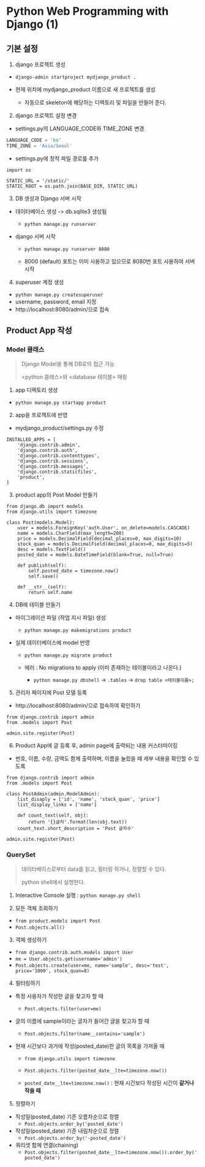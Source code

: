 # Python Web Programming with Django (1)

## 기본 설정

1. django 프로젝트 생성  

- `django-admin startproject mydjango_product .`
- 현재 위치에 mydjango_product 이름으로 새 프로젝트를 생성
  
  - 자동으로 skeleton에 해당하는 디렉토리 및 파일을 만들어 준다. 
  
  

2. django 프로젝트 설정 변경

- settings.py의 LANGUAGE_CODE와 TIME_ZONE 변경

```python
LANGUAGE_CODE = 'ko'
TIME_ZONE = 'Asia/Seoul'
```

- settings.py에 정적 파일 경로를 추가

```
import os

STATIC_URL = '/static/'
STATIC_ROOT = os.path.join(BASE_DIR, STATIC_URL)
```



3. DB 생성과 Django 서버 시작

- 데이터베이스 생성 -> db.sqlite3 생성됨

  - `python manage.py runserver`

- django 서버 시작 

  - `python manage.py runserver 8080`

  - 8000  (default) 포트는 이미 사용하고 있으므로 8080번 포트 사용하여 서버 시작

  

4. superuser 계정 생성

- `python manage.py createsuperuser`
- username, password, email 지정
- http://localhost:8080/admin/으로 접속



## Product App 작성

### Model 클래스

> Django Model을 통해 DB로의 접근 가능
>
> <python 클래스>와 <database 테이블> 매핑

1. app 디렉토리 생성

- `python manage.py startapp product`



2. app을 프로젝트에 반영

- mydjango_product/settings.py 수정

```
INSTALLED_APPS = [
    'django.contrib.admin',
    'django.contrib.auth',
    'django.contrib.contenttypes',
    'django.contrib.sessions',
    'django.contrib.messages',
    'django.contrib.staticfiles',
    'product',
]
```



3. product app의 Post Model 만들기

```
from django.db import models
from django.utils import timezone

class Post(models.Model):
    user = models.ForeignKey('auth.User', on_delete=models.CASCADE)
    name = models.CharField(max_length=200)
    price = models.DecimalField(decimal_places=0, max_digits=10)
    stock_quan = models.DecimalField(decimal_places=0, max_digits=5)
    desc = models.TextField()
    posted_date = models.DateTimeField(blank=True, null=True)

    def publish(self):
        self.posted_date = timezone.now()
        self.save()

    def __str__(self):
        return self.name
```



4. DB에 테이블 만들기

- 마이그레이션 파일 (작업 지시 파일) 생성
  
  - `python manage.py makemigrations product`
- 실제 데이터베이스에 model 반영
  - `python manage.py migrate product`
  - 에러 : No migrations to apply (이미 존재하는 테이블이라고 나온다.)
    
    - `python manage.py dbshell` -> `.tables` -> `drop table <테이블이름>;` 
    
    

5. 관리자 페이지에 Post 모델 등록

- http://localhost:8080/admin/으로 접속하여 확인하기

```
from django.contrib import admin
from .models import Post

admin.site.register(Post)
```



6. Product App에 글 등록 후, admin page에 출력되는 내용 커스터마이징

- 번호, 이름, 수량, 금액도 함께 출력하며, 이름을 눌렀을 때 세부 내용을 확인할 수 있도록 

```
from django.contrib import admin
from .models import Post

class PostAdmin(admin.ModelAdmin):
    list_disaply = ['id', 'name', 'stock_quan', 'price']
    list_display_links = ['name']

    def count_text(self, obj):
        return '{}글자'.format(len(obj.text))
    count_text.short_description = 'Post 글자수'
    
admin.site.register(Post)
```



### QuerySet

> 데이터베이스로부터 data를 읽고, 필터링 하거나, 정렬할 수 있다. 
>
> python shell에서 실행한다.

1. Interactive Console 실행 : `python manage.py shell`



2. 모든 객체 조회하기 

- `from product.models import Post`
- `Post.objects.all()` 



3. 객체 생성하기

- `from django.contrib.auth.models import User`
- `me = User.objects.get(username='admin')`
- `Post.objects.create(user=me, name='sample', desc='test', price='1000', stock_quan=8)`



4. 필터링하기

- 특정 사용자가 작성한 글을 찾고자 할 때

  - `Post.objects.filter(user=me)`

- 글의 이름에 sample이라는 글자가 들어간 글을 찾고자 할 때

  - `Post.objects.filter(name__contains='sample')`

- 현재 시간보다 과거에 작성(posted_date)한 글의 목록을 가져올 때

  - `from django.utils import timezone`

  - `Post.objects.filter(posted_date__lte=timezone.now())`

  - `posted_date__lte=timezone.now()` : 현재 시간보다 작성된 시간이 **같거나 작을 때**

    

5. 정렬하기

- 작성일(posted_date) 기준 오름차순으로 정렬
  - `Post.objects.order_by('posted_date')`
- 작성일(posted_date) 기준 내림차순으로 정렬
  - `Post.objects.order_by('-posted_date')`
- 쿼리셋 함께 연결(chaining)
  - `Post.objects.filter(posted_date__lte=timezone.now()).order_by('posted_date')`
